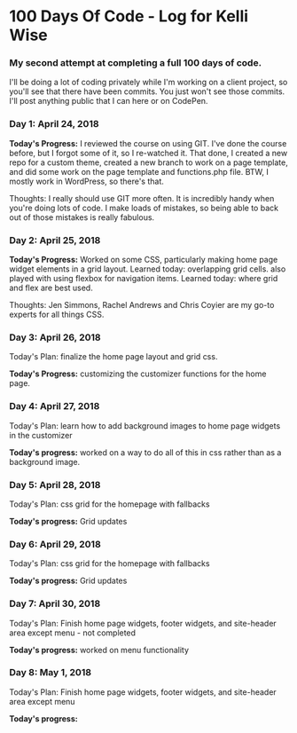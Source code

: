 # 100 Days Of Code - Log for Kelli Wise

### My second attempt at completing a full 100 days of code.

I'll be doing a lot of coding privately while I'm working on a client project, so you'll see that there have been commits. You just won't see those commits. I'll post anything public that I can here or on CodePen.

### Day 1: April 24, 2018

**Today's Progress:** I reviewed the course on using GIT. I've done the course before, but I forgot some of it, so I re-watched it. That done, I created a new repo for a custom theme, created a new branch to work on a page template, and did some work on the page template and functions.php file. BTW, I mostly work in WordPress, so there's that.

Thoughts: I really should use GIT more often. It is incredibly handy when you're doing lots of code. I make loads of mistakes, so being able to back out of those mistakes is really fabulous.

### Day 2: April 25, 2018

**Today's Progress:** Worked on some CSS, particularly making home page widget elements in a grid layout. Learned today: overlapping grid cells. also played with using flexbox for navigation items. Learned today: where grid and flex are best used.

Thoughts: Jen Simmons, Rachel Andrews and Chris Coyier are my go-to experts for all things CSS.

### Day 3: April 26, 2018

Today's Plan: finalize the home page layout and grid css.

**Today's Progress:** customizing the customizer functions for the home page.

### Day 4: April 27, 2018

Today's Plan: learn how to add background images to home page widgets in the customizer

**Today's progress:** worked on a way to do all of this in css rather than as a background image.

### Day 5: April 28, 2018

Today's Plan: css grid for the homepage with fallbacks

**Today's progress:** Grid updates

### Day 6: April 29, 2018

Today's Plan: css grid for the homepage with fallbacks

**Today's progress:** Grid updates

### Day 7: April 30, 2018

Today's Plan: Finish home page widgets, footer widgets, and site-header area except menu - not completed

**Today's progress:** worked on menu functionality

### Day 8: May 1, 2018

Today's Plan: Finish home page widgets, footer widgets, and site-header area except menu

**Today's progress:** 

